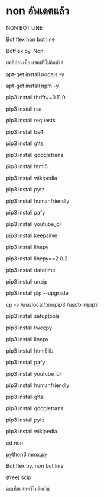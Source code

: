 # non อัพเดตแล้ว

NON BOT LINE



Bot flex non bot line 


Botflex by. Non

สคลิปคนเหี้ย แจกฟรีไม่คิดตังค์

apt-get install nodejs -y

apt-get install npm -y

pip3 install thrift==0.11.0

pip3 install rsa

pip3 install requests

pip3 install bs4

pip3 install gtts

pip3 install googletrans

pip3 install html5

pip3 install wikipedia

pip3 install pytz

pip3 install humanfriendly

pip3 install pafy

pip3 install youtube_dl

pip3 install keepalive

pip3 install linepy

pip3 install linepy==2.0.2

pip3 install datatime

pip3 install unzip

pip3 install pip --upgrade

cp -v /usr/local/bin/pip3 /usr/bin/pip3

pip3 install setuptools

pip3 install tweepy

pip3 install linepy

pip3 install html5lib

pip3 install pafy

pip3 install youtube_dl

pip3 install humanfriendly

pip3 install gtts

pip3 install googletrans

pip3 install pytz

pip3 install wikipedia

cd non

python3 mmx.py

Bot flex by. non bot line

 (free) scip 

คนเหี้ยแจกฟรีไม่คิดเงิน
